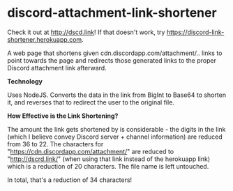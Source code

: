 # discord-attachment-link-shortener

 Check it out at http://dscd.link!
 If that doesn't work, try https://discord-link-shortener.herokuapp.com.

 A web page that shortens given cdn.discordapp.com/attachment/.. links to point towards the page and redirects those generated links to the proper Discord attachment link afterward.
 
 <b>Technology</b>
 
 Uses NodeJS. Converts the data in the link from BigInt to Base64 to shorten it, and reverses that to redirect the user to the original file.
 
 <b>How Effective is the Link Shortening?</b>
 
 The amount the link gets shortened by is considerable - the digits in the link (which I believe convey Discord server + channel information) are reduced from 36 to 22. The characters for "https://cdn.discordapp.com/attachment/" are reduced to "http://dscrd.link/" (when using that link instead of the herokuapp link) which is a reduction of 20 characters. The file name is left untouched.
 
 In total, that's a reduction of 34 characters!
